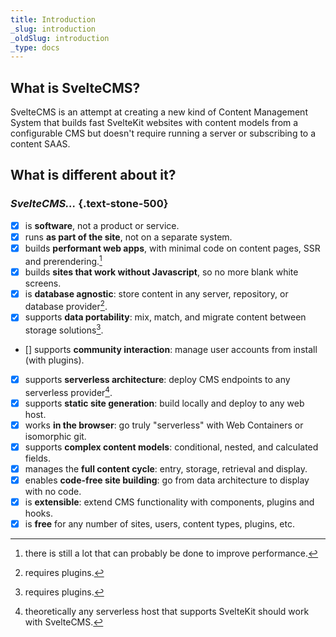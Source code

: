 ```yaml
---
title: Introduction
_slug: introduction
_oldSlug: introduction
_type: docs
---
```

## What is SvelteCMS?

SvelteCMS is an attempt at creating a new kind of Content Management System that builds fast SvelteKit websites with content models from a configurable CMS but doesn't require running a server or subscribing to a content SAAS.

## What is different about it?

### *SvelteCMS...* {.text-stone-500}

* [x] is **software**, not a product or service.
* [x] runs **as part of the site**, not on a separate system.
* [x] builds **performant web apps**, with minimal code on content pages, SSR and prerendering.[^1]
* [x] builds **sites that work without Javascript**, so no more blank white screens.
* [x] is **database agnostic**: store content in any server, repository, or database provider[^2].
* [x] supports **data portability**: mix, match, and migrate content between storage solutions[^3].
* [] supports **community interaction**: manage user accounts from install (with plugins).
* [x] supports **serverless architecture**: deploy CMS endpoints to any serverless provider[^4].
* [x] supports **static site generation**: build locally and deploy to any web host.
* [x] works **in the browser**: go truly "serverless" with Web Containers or isomorphic git.
* [x] supports **complex content models**: conditional, nested, and calculated fields.
* [x] manages the **full content cycle**: entry, storage, retrieval and display.
* [x] enables **code-free site building**: go from data architecture to display with no code.
* [x] is **extensible**: extend CMS functionality with components, plugins and hooks.
* [x] is **free** for any number of sites, users, content types, plugins, etc.

[^1]: there is still a lot that can probably be done to improve performance.
[^2]: requires plugins.
[^3]: requires plugins.
[^4]: theoretically any serverless host that supports SvelteKit should work with SvelteCMS.
